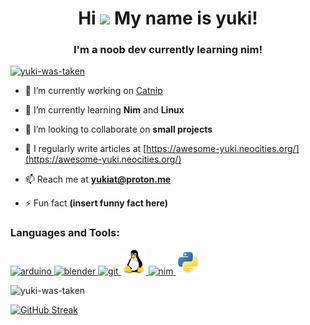 <h1 align="center">Hi <img src="https://user-images.githubusercontent.com/18350557/176309783-0785949b-9127-417c-8b55-ab5a4333674e.gif"> My name is yuki!</h1>
<h3 align="center">I'm a noob dev currently learning nim!</h3>

<p align="left"> <a href="https://github.com/ryo-ma/github-profile-trophy"><img src="https://github-profile-trophy.vercel.app/?username=yuki-was-taken&title=PullRequest,Commits,Issues" alt="yuki-was-taken" /></a> </p>

- 🔭 I’m currently working on [Catnip](https://github.com/iinsertNameHere/catnip)

- 🌱 I’m currently learning **Nim** and **Linux**

- 👯 I’m looking to collaborate on **small projects**

- 📝 I regularly write articles at [https://awesome-yuki.neocities.org/](https://awesome-yuki.neocities.org/)

- 📫 Reach me at **yukiat@proton.me**

- ⚡ Fun fact **(insert funny fact here)**

<h3 align="left">Languages and Tools:</h3>
<p align="left"> <a href="https://www.arduino.cc/" target="_blank" rel="noreferrer"> <img src="https://cdn.worldvectorlogo.com/logos/arduino-1.svg" alt="arduino" width="40" height="40"/> </a> <a href="https://www.blender.org/" target="_blank" rel="noreferrer"> <img src="https://download.blender.org/branding/community/blender_community_badge_white.svg" alt="blender" width="40" height="40"/> </a> <a href="https://git-scm.com/" target="_blank" rel="noreferrer"> <img src="https://www.vectorlogo.zone/logos/git-scm/git-scm-icon.svg" alt="git" width="40" height="40"/> </a> <a href="https://www.linux.org/" target="_blank" rel="noreferrer"> <img src="https://raw.githubusercontent.com/devicons/devicon/master/icons/linux/linux-original.svg" alt="linux" width="40" height="40"/> </a> <a href="https://nim-lang.org/" target="_blank" rel="noreferrer"> <img src="https://www.vectorlogo.zone/logos/nim-lang/nim-lang-icon.svg" alt="nim" width="40" height="40"/> </a> <a href="https://www.python.org" target="_blank" rel="noreferrer"> <img src="https://raw.githubusercontent.com/devicons/devicon/master/icons/python/python-original.svg" alt="python" width="40" height="40"/> </a> </p>

<p>&nbsp;<img align="left" src="https://github-readme-stats.vercel.app/api?username=yu-kiat&show_icons=true&locale=en&bg_color=1e1e2e&text_color=cdd6f4&icon_color=cba6f7&title_color=94e2d5" alt="yuki-was-taken" /></p>

<a href="https://git.io/streak-stats"><img src="https://streak-stats.demolab.com?user=yuki-was-taken&theme=catppuccin-mocha&card_width=600" alt="GitHub Streak" /></a>
